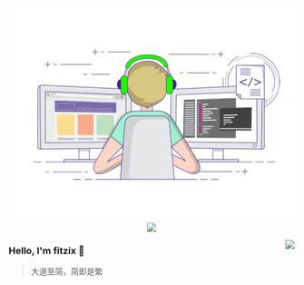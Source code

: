 <p align="center">
  <img align="center" src="https://github.com/fitzix/fitzix/raw/master/developer.gif"/>
  <img align="center" src="https://github-profile-trophy.vercel.app/?username=fitzix" style="max-width:100%;">
</p>

<img align="right" src="https://github-readme-stats.vercel.app/api?username=fitzix&show_icons=true&icon_color=805AD5&text_color=718096&bg_color=ffffff&hide_title=true" />

### Hello, I'm fitzix 👋

> 大道至简，简即是繁
